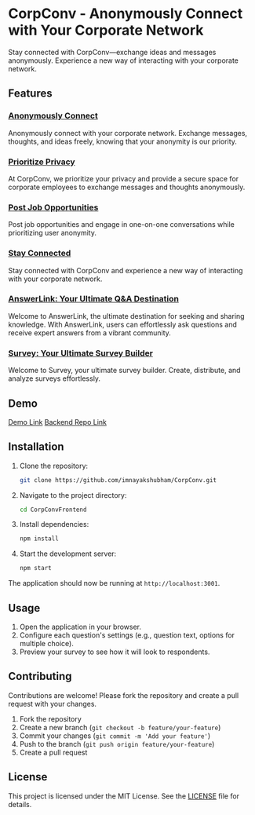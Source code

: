# CorpConv - Anonymously Connect with Your Corporate Network

Stay connected with CorpConv—exchange ideas and messages anonymously. Experience a new way of interacting with your corporate network.

## Features

### [Anonymously Connect](/chats)
Anonymously connect with your corporate network. Exchange messages, thoughts, and ideas freely, knowing that your anonymity is our priority.

### [Prioritize Privacy](/posts)
At CorpConv, we prioritize your privacy and provide a secure space for corporate employees to exchange messages and thoughts anonymously.

### [Post Job Opportunities](/jobs)
Post job opportunities and engage in one-on-one conversations while prioritizing user anonymity.

### [Stay Connected](/)
Stay connected with CorpConv and experience a new way of interacting with your corporate network.

### [AnswerLink: Your Ultimate Q&A Destination](/answerlink)
Welcome to AnswerLink, the ultimate destination for seeking and sharing knowledge. With AnswerLink, users can effortlessly ask questions and receive expert answers from a vibrant community.

### [Survey: Your Ultimate Survey Builder](/surveys)
Welcome to Survey, your ultimate survey builder. Create, distribute, and analyze surveys effortlessly.

## Demo

[Demo Link](corp-conv-frontend.vercel.app/)
[Backend Repo Link](https://github.com/imnayakshubham/CorpConvBackend)


## Installation

1. Clone the repository:

    ```bash
    git clone https://github.com/imnayakshubham/CorpConv.git
    ```

2. Navigate to the project directory:

    ```bash
    cd CorpConvFrontend
    ```

3. Install dependencies:

    ```bash
    npm install
    ```

4. Start the development server:

    ```bash
    npm start
    ```

The application should now be running at `http://localhost:3001`.

## Usage

1. Open the application in your browser.
2. Configure each question's settings (e.g., question text, options for multiple choice).
3. Preview your survey to see how it will look to respondents.

## Contributing

Contributions are welcome! Please fork the repository and create a pull request with your changes.

1. Fork the repository
2. Create a new branch (`git checkout -b feature/your-feature`)
3. Commit your changes (`git commit -m 'Add your feature'`)
4. Push to the branch (`git push origin feature/your-feature`)
5. Create a pull request

## License

This project is licensed under the MIT License. See the [LICENSE](LICENSE) file for details.
